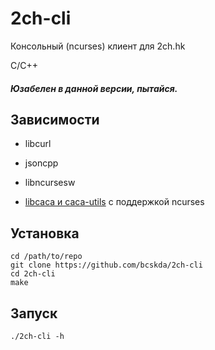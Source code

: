 # 2ch-cli
Консольный (ncurses) клиент для 2ch.hk

C/C++

##### Юзабелен в данной версии, пытайся.

## Зависимости
- libcurl

- jsoncpp

- libncursesw

- [libcaca и caca-utils](https://github.com/cacalabs/libcaca) с поддержкой ncurses
## Установка
```
cd /path/to/repo
git clone https://github.com/bcskda/2ch-cli
cd 2ch-cli
make
```
## Запуск
```
./2ch-cli -h
```
